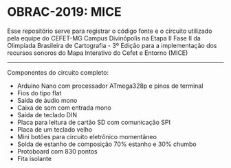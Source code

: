 # OBRAC-2019: MICE
Esse repositório serve para registrar o código fonte e o circuito utilizado pela equipe do CEFET-MG Campus Divinópolis na Etapa II Fase II da Olimpíada Brasileira de Cartografia - 3º Edição para a implementação dos recursos sonoros do Mapa Interativo do Cefet e Entorno (MICE)

---

Componentes do circuito completo: 
 
  - Arduino Nano com processador ATmega328p e pinos de terminal 
  - Fios do tipo flat  
  - Saída de áudio mono 
  - Caixa de som com entrada mono 
  - Saída de teclado DIN 
  - Placa para leitura de cartão SD com comunicação SPI 
  - Placa de um teclado velho 
  - Mini botões para circuito eletrônico momentâneo 
  - Solda de estanho de composição 70% estanho e 30% chumbo 
  - Protoboard com 830 pontos 
  - Fita isolante  
 
